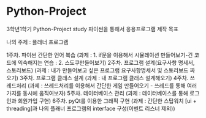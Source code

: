 # Python-Project

3학년1학기 Python-Project study
파이썬을 통해서 응용프로그램 제작 목표

나의 주제 : 플래너 프로그램

1주차. 파이썬 간단한 언어 복습
    (과제 : 1. if문을 이용해서 시뮬레이션 만들어보기-긴 코드에 익숙해지는 연습
          : 2. 스도쿠만들어보기)
2주차. 프로그램 설계(요구사항 명세서, 스토리보드)
    (과제 : 내가 만들어보고 싶은 프로그램 요구사항명세서 및 스토리보드 짜오기)
3주차. 프로그램 클래스 설계
    (과제 : 내 프로그램 클래스 설계해오기)
4주차. 쓰레드처리 
    (과제 : 쓰레드처리를 이용해서 간단한 게임 만들어오기 - 쓰레드를 통해 여러가지를 동시에 움직여보자)
5주차. 데이터베이스 관리
    (과제 : 데이터베이스를 통해 로그인과 회원가입 구현)
6주차. pyQt를 이용한 그래픽 구현
    (과제 : 간단한 스탑워치 [ui + threading]과
     나의 플래너 프로그램의 interface 구성(이벤트 리스너 제외))
